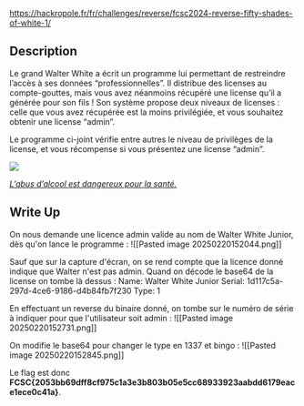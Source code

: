 
https://hackropole.fr/fr/challenges/reverse/fcsc2024-reverse-fifty-shades-of-white-1/

## Description

Le grand Walter White a écrit un programme lui permettant de restreindre l’accès à ses données “professionnelles”. Il distribue des licenses au compte-gouttes, mais vous avez néanmoins récupéré une license qu’il a générée pour son fils ! Son système propose deux niveaux de licenses : celle que vous avez récupérée est la moins privilégiée, et vous souhaitez obtenir une license “admin”.

Le programme ci-joint vérifie entre autres le niveau de privilèges de la license, et vous récompense si vous présentez une license “admin”.

![](https://hackropole.fr/challenges/fcsc2024-reverse-fifty-shades-of-white/public/meme-fifty-shades-of-white-junior.jpg)

_[L’abus d’alcool est dangereux pour la santé.](https://www.santepubliquefrance.fr/determinants-de-sante/alcool/articles/quels-sont-les-risques-de-la-consommation-d-alcool-pour-la-sante)_

## Write Up

On nous demande une licence admin valide au nom de Walter White Junior, dès qu'on lance le programme : 
![[Pasted image 20250220152044.png]]

Sauf que sur la capture d'écran, on se rend compte que la licence donné indique que Walter n'est pas admin.  Quand on décode le base64 de la license on tombe là dessus :
	Name: Walter White Junior
	Serial: 1d117c5a-297d-4ce6-9186-d4b84fb7f230
	Type: 1

En effectuant un reverse du binaire donné, on tombe sur le numéro de série à indiquer pour que l'utilisateur soit admin :
![[Pasted image 20250220152731.png]]

On modifie le base64 pour changer le type en 1337 et bingo :
![[Pasted image 20250220152845.png]]

Le flag est donc **FCSC{2053bb69dff8cf975c1a3e3b803b05e5cc68933923aabdd6179eace1ece0c41a}**.